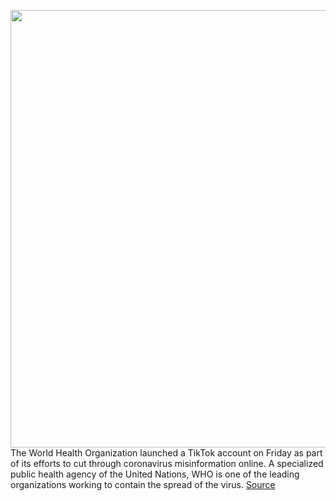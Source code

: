 <img src='https://cdn.vox-cdn.com/thumbor/vpy4Gay9h_4R1PhdC3UMAM7BeH0=/0x0:2040x1360/1200x800/filters:focal(857x517:1183x843)/cdn.vox-cdn.com/uploads/chorus_image/image/66406231/acastro_190723_1777_tiktok_0001.0.0.jpg' width='700px' /><br/>
The World Health Organization launched a TikTok account on Friday as part of its efforts to cut through coronavirus misinformation online. A specialized public health agency of the United Nations, WHO is one of the leading organizations working to contain the spread of the virus.
<a href='https://www.theverge.com/2020/2/28/21158276/coronavirus-covid19-tiktok-who-world-health-organization-protection'> Source <a/>